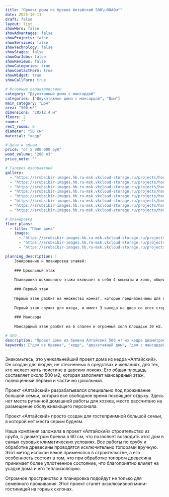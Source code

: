 ```yaml
---
title: "Проект дома из бревна Алтайский 500\u00A0м²"
date: 2025-10-11
draft: false
layout: list
showHero: false
showAdvantages: false
showProjects: false
showServices: false
showTechnology: false
showStages: false
showOurJobs: false
showReviews: false
showCategories: true
showContactForm: true
showWidget: true
showCallForm: true

# Основные характеристики
category: "Двухэтажные дома с мансардой"
categories: ["Двухэтажные дома с мансардой", "Дом"]
main_category: "Дом"
area: "500 м²"
dimensions: "20x12,4 м"
floors: 2
rooms: ""
rest_rooms: 6
diameter: "50 см"
material: "кедр"

# Цена и объем
price: "от 5 900 000 руб"
wood_volume: "280 м3"
price_note: ""

# Галерея изображений
gallery:
  - "https://srubsibir-images.hb.ru-msk.vkcloud-storage.ru/projects/houses/altaii-500/altaii-500-1.jpg"
  - "https://srubsibir-images.hb.ru-msk.vkcloud-storage.ru/projects/houses/altaii-500/altaii-500-2.jpg"
  - "https://srubsibir-images.hb.ru-msk.vkcloud-storage.ru/projects/houses/altaii-500/altaii-500-3.jpg"
  - "https://srubsibir-images.hb.ru-msk.vkcloud-storage.ru/projects/houses/altaii-500/altaii-500-4.jpg"
  - "https://srubsibir-images.hb.ru-msk.vkcloud-storage.ru/projects/houses/altaii-500/altaii-500-5.jpg"
  - "https://srubsibir-images.hb.ru-msk.vkcloud-storage.ru/projects/houses/altaii-500/altaii-500-6.jpg"
  - "https://srubsibir-images.hb.ru-msk.vkcloud-storage.ru/projects/houses/altaii-500/altaii-500-7.jpg"
  - "https://srubsibir-images.hb.ru-msk.vkcloud-storage.ru/projects/houses/altaii-500/altaii-500-8.jpg"

# Планировка
floor_plans:
  - title: "План дома"
    images:
      - "https://srubsibir-images.hb.ru-msk.vkcloud-storage.ru/projects/houses/altaii-500/altaii-500-6.jpg"
      - "https://srubsibir-images.hb.ru-msk.vkcloud-storage.ru/projects/houses/altaii-500/altaii-500-7.jpg"
      - "https://srubsibir-images.hb.ru-msk.vkcloud-storage.ru/projects/houses/altaii-500/altaii-500-8.jpg"

planning_description: |
    Зонирование и планировка этажей:
    
    ### Цокольный этаж
    
    Планировка цокольного этажа включает в себя 4 комнаты и холл, общей квадратурой 70 м2. Также можно расширить пространство цокольного этажа и сделать полноценный гараж на несколько автомобилей. Все комнаты просторные и позволяют не только вынести технические службы вниз, но и обустроить комнаты с любимым хобби.
    
    ### Первый этаж
    
    Первый этаж разбит на множество комнат, которые предназначены для приготовления еды, питания всей семьи и обслуживающего персонала, проведения вечерних приемов гостей и размещение их в гостевых комнатах. Также здесь присутствуют моечные комнаты, несколько санузлов и гардеробных, что позволило создать ощущение свободы и пространства.
    
    Первый этаж служит для входа, и имеет 3 выхода на двор со всех сторон. На заднем плане устроена небольшая терраса для вечернего чаепития и наслаждения свежим воздухом.
    
    ### Мансарда
    
    Мансардный этаж разбит на 6 спален и огромный холл площадью 30 м2. Каждая из спален имеет площадь не менее 11 м2, и свой не большой санузел. Все комнаты мансарды имеют собственное дневное освещение, что придает особый комфорт. При желании планировку можно переиграть под определенные пожелания заказчика.

# SEO
description: "Проект дома из бревна Алтайский 500 м² из кедра диаметром 50 см. Двухэтажный дом с мансардой для большой семьи с возможностью размещения персонала."
keywords: ["дом из бревна", "кедр", "двухэтажный дом", "дом с мансардой", "проект Алтайский", "500 м²", "элитный дом", "большой дом"]
---
```


Знакомьтесь, это уникальнейший проект дома из кедра «Алтайский». Он создан для людей, не стесненных в средствах и желаниях, для тех, кто желает жить поистине в царских покоях. Его общая площадь составляет около 500 м2, которая заполняет мансардный этаж, полноценный первый и частично цокольный.

Проект «Алтайский» разрабатывался специально под проживание большой семьи, которая все свободное время посвящает отдыху. Здесь нет места рутинной домашней работы для хозяев, место рассчитано на размещение обслуживающего персонала.

Проект «Алтайский» просто создан для гостеприимной большой семьи, в которой нет места серым будням.

Наша компания заложила в проект «Алтайский» строительство из сруба, с диаметром бревна в 60 см, что позволяет возводить этот дом в самых суровых климатических условиях. Все работы по срубу и обработке древесины проводятся исключительно топорами вручную. Этот метод испокон веков применялся в строительстве, а его особенность состоит в том, что при обработке топором древесина принимает более уплотненное состояние, что благоприятно влияет на усадке дома и его теплоизоляцию.

Огромное пространство и планировка подойдут не только для семейного проживания. Этот проект станет эксклюзивной мини-гостиницей на горных склонах.